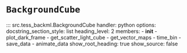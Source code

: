 # `BackgroundCube`

::: src.tess_backml.BackgroundCube
    handler: python
    options:
      docstring_section_style: list
      heading_level: 2
      members:
        - __init__
        - plot_dark_frame
        - get_scatter_light_cube
        - get_vector_maps
        - time_bin
        - save_data
        - animate_data
      show_root_heading: true
      show_source: false